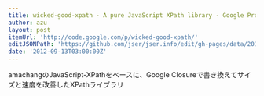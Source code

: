 ```yaml
---
title: wicked-good-xpath - A pure JavaScript XPath library - Google Project Hosting
author: azu
layout: post
itemUrl: 'http://code.google.com/p/wicked-good-xpath/'
editJSONPath: 'https://github.com/jser/jser.info/edit/gh-pages/data/2012/09/index.json'
date: '2012-09-13T03:00:00Z'
---
```

amachangのJavaScript-XPathをベースに、Google Closureで書き換えてサイズと速度を改善したXPathライブラリ
